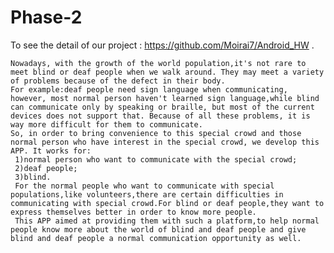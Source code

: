 # Phase-2
To see the detail of our project : https://github.com/Moirai7/Android_HW .


    Nowadays, with the growth of the world population,it's not rare to meet blind or deaf people when we walk around. They may meet a variety of problems because of the defect in their body.
    For example:deaf people need sign language when communicating, however, most normal person haven't learned sign language,while blind can communicate only by speaking or braille, but most of the current devices does not support that. Because of all these problems, it is way more difficult for them to communicate.
    So, in order to bring convenience to this special crowd and those normal person who have interest in the special crowd, we develop this APP. It works for:
     1)normal person who want to communicate with the special crowd;
     2)deaf people;
     3)blind.
     For the normal people who want to communicate with special populations,like volunteers,there are certain difficulties in communicating with special crowd.For blind or deaf people,they want to express themselves better in order to know more people.
     This APP aimed at providing them with such a platform,to help normal people know more about the world of blind and deaf people and give blind and deaf people a normal communication opportunity as well.
      
